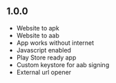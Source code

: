 ## 1.0.0

- Website to apk
- Website to aab
- App works without internet
- Javascript enabled
- Play Store ready app
- Custom keystore for aab signing
- External url opener